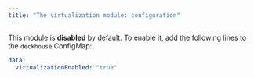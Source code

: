 ```yaml
---
title: "The virtualization module: configuration"
---
```


This module is **disabled** by default. To enable it, add the following lines to the `deckhouse` ConfigMap:

```yaml
data:
  virtualizationEnabled: "true"
```

